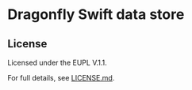 # Dragonfly Swift data store

## License

Licensed under the EUPL V.1.1.

For full details, see [LICENSE.md](LICENSE.md).
